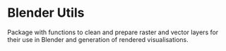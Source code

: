 # Blender Utils

Package with functions to clean and prepare raster and vector layers for their use in Blender and generation of rendered visualisations.

